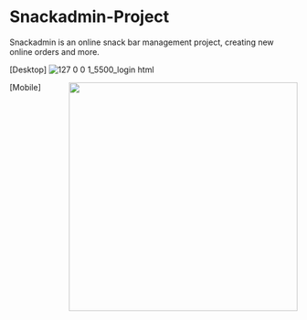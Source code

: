 # Snackadmin-Project
 Snackadmin is an online snack bar management project, creating new online orders and more.

[Desktop]
![127 0 0 1_5500_login html](https://user-images.githubusercontent.com/100738882/232190366-55c99580-0218-443c-8067-a3ac5894a581.png)

[Mobile]
<img align="right" height="400em" src="https://user-images.githubusercontent.com/100738882/232190380-2a2a87cd-55d9-4c9b-9bcd-403d89a4ad93.png">
